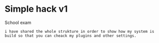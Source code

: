 # Simple hack v1
 School exam

	i have shared the whole strukture in order to show how my system is build so that you can cheack my plugins and other settings.

